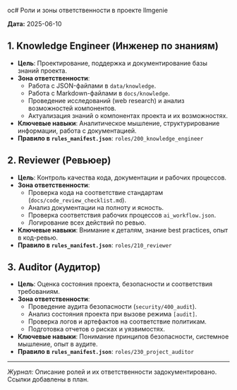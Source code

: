  ос# Роли и зоны ответственности в проекте llmgenie

**Дата:** 2025-06-10

## 1. Knowledge Engineer (Инженер по знаниям)
- **Цель**: Проектирование, поддержка и документирование базы знаний проекта.
- **Зона ответственности**:
  - Работа с JSON-файлами в `data/knowledge`.
  - Работа с Markdown-файлами в `docs/knowledge`.
  - Проведение исследований (web research) и анализ возможностей компонентов.
  - Актуализация знаний о компонентах проекта и их возможностях.
- **Ключевые навыки**: Аналитическое мышление, структурирование информации, работа с документацией.
- **Правило в `rules_manifest.json`**: `roles/200_knowledge_engineer`

## 2. Reviewer (Ревьюер)
- **Цель**: Контроль качества кода, документации и рабочих процессов.
- **Зона ответственности**:
  - Проверка кода на соответствие стандартам (`docs/code_review_checklist.md`).
  - Анализ документации на полноту и ясность.
  - Проверка соответствия рабочих процессов `ai_workflow.json`.
  - Логирование всех действий по ревью.
- **Ключевые навыки**: Внимание к деталям, знание best practices, опыт в код-ревью.
- **Правило в `rules_manifest.json`**: `roles/210_reviewer`

## 3. Auditor (Аудитор)
- **Цель**: Оценка состояния проекта, безопасности и соответствия требованиям.
- **Зона ответственности**:
  - Проведение аудита безопасности (`security/400_audit`).
  - Анализ состояния проекта при вызове режима `[audit]`.
  - Проверка логов и артефактов на соответствие политикам.
  - Подготовка отчетов о рисках и уязвимостях.
- **Ключевые навыки**: Понимание принципов безопасности, системное мышление, опыт в аудите.
- **Правило в `rules_manifest.json`**: `roles/230_project_auditor`

---
*Журнал:* Описание ролей и их ответственности задокументировано. Ссылки добавлены в план. 